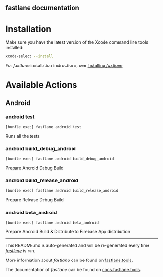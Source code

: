 fastlane documentation
----

# Installation

Make sure you have the latest version of the Xcode command line tools installed:

```sh
xcode-select --install
```

For _fastlane_ installation instructions, see [Installing _fastlane_](https://docs.fastlane.tools/#installing-fastlane)

# Available Actions

## Android

### android test

```sh
[bundle exec] fastlane android test
```

Runs all the tests

### android build_debug_android

```sh
[bundle exec] fastlane android build_debug_android
```

Prepare Android Debug Build

### android build_release_android

```sh
[bundle exec] fastlane android build_release_android
```

Prepare Release Debug Build

### android beta_android

```sh
[bundle exec] fastlane android beta_android
```

Prepare Android Build & Distribute to Firebase App distribution

----

This README.md is auto-generated and will be re-generated every time [_fastlane_](https://fastlane.tools) is run.

More information about _fastlane_ can be found on [fastlane.tools](https://fastlane.tools).

The documentation of _fastlane_ can be found on [docs.fastlane.tools](https://docs.fastlane.tools).
